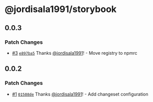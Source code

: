 # @jordisala1991/storybook

## 0.0.3

### Patch Changes

- [#3](https://github.com/jordisala1991/storybook/pull/3) [`e897ba5`](https://github.com/jordisala1991/storybook/commit/e897ba5a820485136ec58ae51d323a60c11e1c9e) Thanks [@jordisala1991](https://github.com/jordisala1991)! - Move registry to npmrc

## 0.0.2

### Patch Changes

- [#1](https://github.com/jordisala1991/storybook/pull/1) [`01508de`](https://github.com/jordisala1991/storybook/commit/01508de0fc7b68d62d732f36b29617468752cba0) Thanks [@jordisala1991](https://github.com/jordisala1991)! - Add changeset configuration
